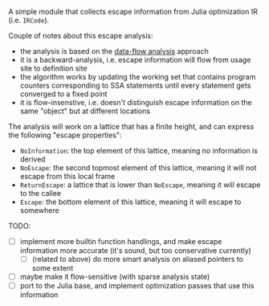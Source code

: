 A simple module that collects escape information from Julia optimization IR (i.e. `IRCode`).

Couple of notes about this escape analysis:
- the analysis is based on the [data-flow analysis](https://aviatesk.github.io/posts/data-flow-problem/) approach
- it is a backward-analysis, i.e. escape information will flow from usage site to definition site
- the algorithm works by updating the working set that contains program counters corresponding to SSA statements until every statement gets converged to a fixed point
- it is flow-insenstive, i.e. doesn't distinguish escape information on the same "object" but at different locations

The analysis will work on a lattice that has a finite height, and can express the following "escape properties":
- `NoInformation`: the top element of this lattice, meaning no information is derived
- `NoEscape`: the second topmost element of this lattice, meaning it will not escape from this local frame
- `ReturnEscape`: a lattice that is lower than `NoEscape`, meaning it will escape to the callee
- `Escape`: the bottom element of this lattice, meaning it will escape to somewhere

TODO:
- [ ] implement more builtin function handlings, and make escape information more accurate (it's sound, but too conservative currently)
  * [ ] (related to above) do more smart analysis on aliased pointers to some extent
- [ ] maybe make it flow-sensitive (with sparse analysis state)
- [ ] port to the Julia base, and implement optimization passes that use this information

